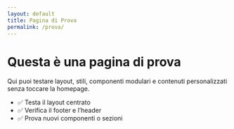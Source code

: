 ```yaml
---
layout: default
title: Pagina di Prova
permalink: /prova/
---
```


<h1>Questa è una pagina di prova</h1>
<p>Qui puoi testare layout, stili, componenti modulari e contenuti personalizzati senza toccare la homepage.</p>

<ul>
  <li>✅ Testa il layout centrato</li>
  <li>✅ Verifica il footer e l’header</li>
  <li>✅ Prova nuovi componenti o sezioni</li>
</ul>
